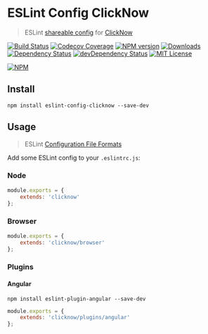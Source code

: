 # ESLint Config ClickNow
> ESLint [shareable config](http://eslint.org/docs/developer-guide/shareable-configs.html) for [ClickNow](https://github.com/cknow/eslint-config-clicknow)

[![Build Status](https://travis-ci.org/cknow/eslint-config-clicknow.svg)](https://travis-ci.org/cknow/eslint-config-clicknow)
[![Codecov Coverage](https://img.shields.io/codecov/c/github/cknow/eslint-config-clicknow.svg)](https://codecov.io/github/cknow/eslint-config-clicknow)
[![NPM version](https://img.shields.io/npm/v/eslint-config-clicknow.svg)](https://www.npmjs.com/package/eslint-config-clicknow)
[![Downloads](https://img.shields.io/npm/dm/eslint-config-clicknow.svg)](https://www.npmjs.com/package/eslint-config-clicknow)
[![Dependency Status](https://david-dm.org/cknow/eslint-config-clicknow.svg)](https://david-dm.org/cknow/eslint-config-clicknow)
[![devDependency Status](https://david-dm.org/cknow/eslint-config-clicknow/dev-status.svg)](https://david-dm.org/cknow/eslint-config-clicknow#info=devDependencies)
[![MIT License](https://img.shields.io/npm/l/eslint-config-clicknow.svg)](http://opensource.org/licenses/MIT)

[![NPM](https://nodei.co/npm/eslint-config-clicknow.png?downloads=true&downloadRank=true&stars=true)](https://nodei.co/npm/eslint-config-clicknow)

## Install

```
npm install eslint-config-clicknow --save-dev
```

## Usage
> ESLint [Configuration File Formats](http://eslint.org/docs/user-guide/configuring#configuration-file-formats)

Add some ESLint config to your `.eslintrc.js`:

### Node
```js
module.exports = {
    extends: 'clicknow'
};
```

### Browser
```js
module.exports = {
    extends: 'clicknow/browser'
};
```

### Plugins

#### Angular

```
npm install eslint-plugin-angular --save-dev
```

```js
module.exports = {
    extends: 'clicknow/plugins/angular'
};
```
